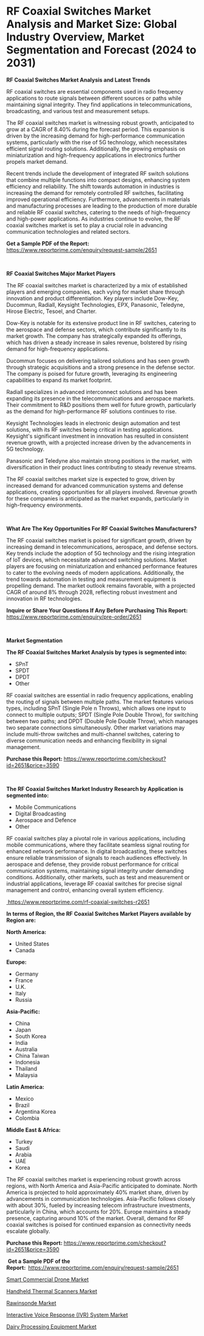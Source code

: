 <p><h1>RF Coaxial Switches Market Analysis and Market Size: Global Industry Overview, Market Segmentation and Forecast (2024 to 2031)</h1></p><p><strong>RF Coaxial Switches Market Analysis and Latest Trends</strong></p>
<p><p>RF coaxial switches are essential components used in radio frequency applications to route signals between different sources or paths while maintaining signal integrity. They find applications in telecommunications, broadcasting, and various test and measurement setups.</p><p>The RF coaxial switches market is witnessing robust growth, anticipated to grow at a CAGR of 8.40% during the forecast period. This expansion is driven by the increasing demand for high-performance communication systems, particularly with the rise of 5G technology, which necessitates efficient signal routing solutions. Additionally, the growing emphasis on miniaturization and high-frequency applications in electronics further propels market demand.</p><p>Recent trends include the development of integrated RF switch solutions that combine multiple functions into compact designs, enhancing system efficiency and reliability. The shift towards automation in industries is increasing the demand for remotely controlled RF switches, facilitating improved operational efficiency. Furthermore, advancements in materials and manufacturing processes are leading to the production of more durable and reliable RF coaxial switches, catering to the needs of high-frequency and high-power applications. As industries continue to evolve, the RF coaxial switches market is set to play a crucial role in advancing communication technologies and related sectors.</p></p>
<p><strong>Get a Sample PDF of the Report:&nbsp;</strong> <a href="https://www.reportprime.com/enquiry/request-sample/2651">https://www.reportprime.com/enquiry/request-sample/2651</a></p>
<p>&nbsp;</p>
<p><strong>RF Coaxial Switches Major Market Players</strong></p>
<p><p>The RF coaxial switches market is characterized by a mix of established players and emerging companies, each vying for market share through innovation and product differentiation. Key players include Dow-Key, Ducommun, Radiall, Keysight Technologies, EPX, Panasonic, Teledyne, Hirose Electric, Tesoel, and Charter.</p><p>Dow-Key is notable for its extensive product line in RF switches, catering to the aerospace and defense sectors, which contribute significantly to its market growth. The company has strategically expanded its offerings, which has driven a steady increase in sales revenue, bolstered by rising demand for high-frequency applications.</p><p>Ducommun focuses on delivering tailored solutions and has seen growth through strategic acquisitions and a strong presence in the defense sector. The company is poised for future growth, leveraging its engineering capabilities to expand its market footprint.</p><p>Radiall specializes in advanced interconnect solutions and has been expanding its presence in the telecommunications and aerospace markets. Their commitment to R&D positions them well for future growth, particularly as the demand for high-performance RF solutions continues to rise.</p><p>Keysight Technologies leads in electronic design automation and test solutions, with its RF switches being critical in testing applications. Keysight's significant investment in innovation has resulted in consistent revenue growth, with a projected increase driven by the advancements in 5G technology.</p><p>Panasonic and Teledyne also maintain strong positions in the market, with diversification in their product lines contributing to steady revenue streams.</p><p>The RF coaxial switches market size is expected to grow, driven by increased demand for advanced communication systems and defense applications, creating opportunities for all players involved. Revenue growth for these companies is anticipated as the market expands, particularly in high-frequency environments.</p></p>
<p>&nbsp;</p>
<p><strong>What Are The Key Opportunities For RF Coaxial Switches Manufacturers?</strong></p>
<p><p>The RF coaxial switches market is poised for significant growth, driven by increasing demand in telecommunications, aerospace, and defense sectors. Key trends include the adoption of 5G technology and the rising integration of IoT devices, which necessitate advanced switching solutions. Market players are focusing on miniaturization and enhanced performance features to cater to the evolving needs of modern applications. Additionally, the trend towards automation in testing and measurement equipment is propelling demand. The market outlook remains favorable, with a projected CAGR of around 8% through 2028, reflecting robust investment and innovation in RF technologies.</p></p>
<p><strong>Inquire or Share Your Questions If Any Before Purchasing This Report:</strong> <a href="https://www.reportprime.com/enquiry/pre-order/2651">https://www.reportprime.com/enquiry/pre-order/2651</a></p>
<p>&nbsp;</p>
<p><strong>Market Segmentation</strong></p>
<p><strong>The RF Coaxial Switches Market Analysis by types is segmented into:</strong></p>
<p><ul><li>SPnT</li><li>SPDT</li><li>DPDT</li><li>Other</li></ul></p>
<p><p>RF coaxial switches are essential in radio frequency applications, enabling the routing of signals between multiple paths. The market features various types, including SPnT (Single Pole n Throws), which allows one input to connect to multiple outputs; SPDT (Single Pole Double Throw), for switching between two paths; and DPDT (Double Pole Double Throw), which manages two separate connections simultaneously. Other market variations may include multi-throw switches and multi-channel switches, catering to diverse communication needs and enhancing flexibility in signal management.</p></p>
<p><strong>Purchase this Report:&nbsp;</strong><a href="https://www.reportprime.com/checkout?id=2651&price=3590">https://www.reportprime.com/checkout?id=2651&price=3590</a></p>
<p>&nbsp;</p>
<p><strong>The RF Coaxial Switches Market Industry Research by Application is segmented into:</strong></p>
<p><ul><li>Mobile Communications</li><li>Digital Broadcasting</li><li>Aerospace and Defence</li><li>Other</li></ul></p>
<p><p>RF coaxial switches play a pivotal role in various applications, including mobile communications, where they facilitate seamless signal routing for enhanced network performance. In digital broadcasting, these switches ensure reliable transmission of signals to reach audiences effectively. In aerospace and defense, they provide robust performance for critical communication systems, maintaining signal integrity under demanding conditions. Additionally, other markets, such as test and measurement or industrial applications, leverage RF coaxial switches for precise signal management and control, enhancing overall system efficiency.</p></p>
<p><a href="https://www.reportprime.com/rf-coaxial-switches-r2651">&nbsp;https://www.reportprime.com/rf-coaxial-switches-r2651</a></p>
<p><strong>In terms of Region, the RF Coaxial Switches Market Players available by Region are:</strong></p>
<p>
    <p> <strong> North America: </strong>
        <ul>
            <li>United States</li>
            <li>Canada</li>
        </ul>
        </p> 
    <p> <strong> Europe: </strong>
        <ul>
            <li>Germany</li>
            <li>France</li>
            <li>U.K.</li>
            <li>Italy</li>
            <li>Russia</li>
        </ul>
        </p> 
    <p> <strong> Asia-Pacific: </strong>
        <ul>
            <li>China</li>
            <li>Japan</li>
            <li>South Korea</li>
            <li>India</li>
            <li>Australia</li>
            <li>China Taiwan</li>
            <li>Indonesia</li>
            <li>Thailand</li>
            <li>Malaysia</li>
        </ul>
        </p> 
    <p> <strong> Latin America: </strong>
        <ul>
            <li>Mexico</li>
            <li>Brazil</li>
            <li>Argentina Korea</li>
            <li>Colombia</li>
        </ul>
        </p> 
    <p> <strong> Middle East & Africa: </strong>
        <ul>
            <li>Turkey</li>
            <li>Saudi</li>
            <li>Arabia</li>
            <li>UAE</li>
            <li>Korea</li>
        </ul>
    </p>
    </p>
<p><p>The RF coaxial switches market is experiencing robust growth across regions, with North America and Asia-Pacific anticipated to dominate. North America is projected to hold approximately 40% market share, driven by advancements in communication technologies. Asia-Pacific follows closely with about 30%, fueled by increasing telecom infrastructure investments, particularly in China, which accounts for 20%. Europe maintains a steady presence, capturing around 10% of the market. Overall, demand for RF coaxial switches is poised for continued expansion as connectivity needs escalate globally.</p></p>
<p><strong>Purchase this Report: </strong><a href="https://www.reportprime.com/checkout?id=2651&price=3590">https://www.reportprime.com/checkout?id=2651&price=3590</a></p>
<p>&nbsp;<strong>Get a Sample PDF of the Report:&nbsp;&nbsp;</strong><a href="https://www.reportprime.com/enquiry/request-sample/2651">https://www.reportprime.com/enquiry/request-sample/2651</a></p>
<p><strong></strong></p>
<p><p><a href="https://issuu.com/reportprime-2/docs/smart-commercial-drone-market-size-_0bd5f462503ea6">Smart Commercial Drone Market</a></p><p><a href="https://github.com/AKSHATREPORTPRIME/Market-Research-Report-List-6/blob/main/handheld-thermal-scanners-market.md">Handheld Thermal Scanners Market</a></p><p><a href="https://www.linkedin.com/pulse/driving-factors-behind-rawinsonde-market-trends-applications-7n5xc?trackingId=HuD3qRkdQJS9%2Fxt9EJt0cQ%3D%3D">Rawinsonde Market</a></p><p><a href="https://issuu.com/reportprime-2/docs/interactive-voice-response-ivr-syst_3631fa6a087860">Interactive Voice Response (IVR) System Market</a></p><p><a href="https://www.linkedin.com/pulse/dairy-processing-equipment-market-size-growth-industry-analysis-ygamc?trackingId=W4jERCqbQ0Kt910nAHJ3Pw%3D%3D">Dairy Processing Equipment Market</a></p></p>